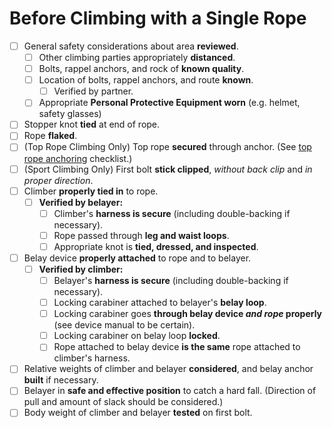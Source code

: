 # Before Climbing with a Single Rope

- [ ] General safety considerations about area **reviewed**.
    - [ ] Other climbing parties appropriately **distanced**.
    - [ ] Bolts, rappel anchors, and rock of **known quality**.
    - [ ] Location of bolts, rappel anchors, and route **known**.
        - [ ] Verified by partner.
    - [ ] Appropriate **Personal Protective Equipment worn** (e.g. helmet, safety glasses)
- [ ] Stopper knot **tied** at end of rope.
- [ ] Rope **flaked**.
- [ ] (Top Rope Climbing Only) Top rope **secured** through anchor.
(See [top rope anchoring](https://github.com/cloudrave/climbing-checklists/blob/master/crag/anchors.md) checklist.)
- [ ] (Sport Climbing Only) First bolt **stick clipped**, *without back clip* and *in proper direction*.
- [ ] Climber **properly tied in** to rope.
    - [ ] **Verified by belayer:**
        - [ ] Climber's **harness is secure** (including double-backing if necessary).
        - [ ] Rope passed through **leg and waist loops**.
        - [ ] Appropriate knot is **tied, dressed, and inspected**.
- [ ] Belay device **properly attached** to rope and to belayer.
    - [ ] **Verified by climber:**
        - [ ] Belayer's **harness is secure** (including double-backing if necessary).
        - [ ] Locking carabiner attached to belayer's **belay loop**.
        - [ ] Locking carabiner goes **through belay device *and rope* properly** (see device manual to be certain).
        - [ ] Locking carabiner on belay loop **locked**.
        - [ ] Rope attached to belay device **is the same** rope attached to climber's harness.
- [ ] Relative weights of climber and belayer **considered**, and belay anchor **built** if necessary.
- [ ] Belayer in **safe and effective position** to catch a hard fall.
(Direction of pull and amount of slack should be considered.)
- [ ] Body weight of climber and belayer **tested** on first bolt.
